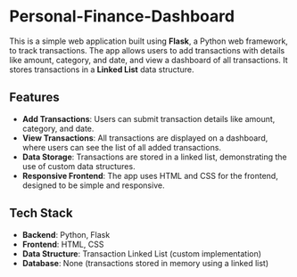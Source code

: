 # Personal-Finance-Dashboard

This is a simple web application built using **Flask**, a Python web framework, to track transactions. The app allows users to add transactions with details like amount, category, and date, and view a dashboard of all transactions. It stores transactions in a **Linked List** data structure.

## Features

- **Add Transactions**: Users can submit transaction details like amount, category, and date.
- **View Transactions**: All transactions are displayed on a dashboard, where users can see the list of all added transactions.
- **Data Storage**: Transactions are stored in a linked list, demonstrating the use of custom data structures.
- **Responsive Frontend**: The app uses HTML and CSS for the frontend, designed to be simple and responsive.

## Tech Stack

- **Backend**: Python, Flask
- **Frontend**: HTML, CSS
- **Data Structure**: Transaction Linked List (custom implementation)
- **Database**: None (transactions stored in memory using a linked list)
